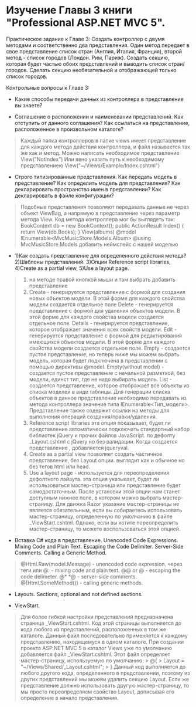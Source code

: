 # Изучение Главы 3 книги "Professional ASP.NET MVC 5".

Практическое задание к Главе 3: Создать контроллер с двумя методами и соответственно два представления. Один метод передает в свое представление список стран (Англия, Италия, Франция), второй метод - список городов (Лондон. Рим, Париж). Создать секцию, которая будет частью обоих представлений и выводить список стран/городов. Сделать секцию необязательной и отображающей только список городов.

Контрольные вопросы к Главе 3:
- Какие способы передачи данных из контроллера в представление вы знаете?
> 
- Соглашение о расположении и наименовании представлений. Как отступить от данного соглашения? Как ссылаться на представление, расположенное в произвольном каталоге?
> Каждый папка контроллеров в папке views имеет представление для каждого метода действия контроллера, и файл называется так же как и метод. 
> Можно написать необходимое представление View("NotIndex")
> Или явно указать путь к необходимому представлениею View("~/Views/Example/Index.cshtml")
- Строго типизированные представления. Как передать модель в представление? Как определить модель для представления? Как декларировать пространство имен в представлении? Как декларировать в файле конфигурации?
>  Подобные представления позволяют передавать данные не через объект ViewBag, а напрямую в представление через параметр метода View. Код метода контроллера мог бы выглядеть так:
BookContext db = new BookContext();
public ActionResult Index()
{
    return View(db.Books);
}
> View(albums)
> @model IEnumerable<MvcMusicStore.Models.Album>
> @using MvcMusicStore.Models
> добавить неймспейс с нашей моделью
<add namespace="MvcMusicStore.Models">
    
- 1)Как создать представление для определенного действия метода? 2)Шаблоны представлений. 3)Опции Reference script libraries, 4)Create as a partial view, 5)Use a layout page.
    
> 1) на методе правой кнопкой мыши и там выбрать добавить представление 
> 2) Create - генерируется представление с формой для создания новых объектов модели. В этой форме для каждого свойства модели создается отдельное поле
> Delete - генерируется представление с формой для удаления объектов модели. В этой форме для каждого свойства модели создается отдельное поле.
> Details - генерируется представление, которое отображает значения всех свойств модели.
> Edit - генерируется представление с формой для редактирования имеющихся объектов модели. В этой форме для каждого свойства модели создается отдельное поле.
> Empty - создается пустое представление, но теперь ниже мы можем выбрать модель, которая будет подключена в представлении с помощью директивы @model.
> Empty(without model) - создается пустое представление с начальной разметкой, без модели, единст тип, где не надо выбирать модель.
> List - создается представление, которое отображает все объекты из списка моделей в виде таблицы. Для генерации списка объектов в данное представление необходимо передавать из метода контроллера значение типа IEnumerable<Тип_модели>. Представление также содержит ссылки на методы для выполнения операций создания/правки/удаления.
> 3) Reference script libraries эта опция показывает, будет ли представление автоматически подключать стандартный набор библиотек jQuery и прочих файлов JavaScript. по дефолту _Layout.cshtml с jQuery но без валидации. Когда создается представление , добавляется jqueryval.
> 4) Create as a partial view позволяет создать частичное представление, без Layout опции. выглядит как и обычное но без тегов html или head.
> 5) Use a layout page - используется для переопределения дефолтного лайаута. эта опция указывает, будет ли использоваться мастер-страница или представление будет самодостаточным. После установки этой опции нам станет доступным нижнее поле, в котором можно выбрать мастер-страницу. Для движка Razor указание мастер-страницы не является обязательным, если вы собираетесь использовать мастер-страницу, определенную по умолчанию в файле _ViewStart.cshtml. Однако, если вы хотите переопределить мастер-страницу, то можете воспользоваться этой опцией.

- Вставка C# кода в представление. Unencoded Code Expressions. Mixing Code and Plain Text. Escaping the Code Delimiter. Server-Side Comments. Calling a Generic Method.
> <span>@Html.Raw(model.Message)</span> - unencoded code expression.
> через теги <text> или @: - mixing code and plain text.
> @@ or &#64;  - escaping the code delimeter.
> @* *@ - server-side comments.
> @(Html.SomeMethod<Type>()) - calling generic methods.
- Layouts. Sections, optional and not defined sections.
> 
- ViewStart.
> Для более гибкой настройки представлений предназначена страница _ViewStart.cshtml. Код этой страницы выполняется до кода любого из представлений, расположенных в том же каталоге. Данный файл последовательно применяется к каждому представлению, находящемуся в одном каталоге.
> При создании проекта ASP.NET MVC 5 в каталог Views уже по умолчанию добавляется файл _ViewStart.cshtml. Этот файл определяет мастер-страницу, используемую по умолчанию:
    > @{
    >     Layout = "~/Views/Shared/_Layout.cshtml";
    > }
> Данный код выполняется до любого другого кода, определенного в представлении, поэтому из других представлений мы можем удалить секцию Layout. Если же представление должно использовать другую мастер-страницу, то мы просто переопределяем свойство Layout, дописывая его определение в начало представления.
